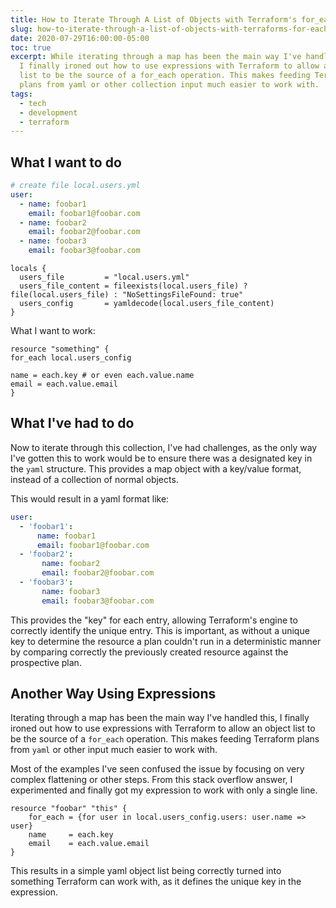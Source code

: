 ```yaml
---
title: How to Iterate Through A List of Objects with Terraform's for_each function
slug: how-to-iterate-through-a-list-of-objects-with-terraforms-for-each-function
date: 2020-07-29T16:00:00-05:00
toc: true
excerpt: While iterating through a map has been the main way I've handled this,
  I finally ironed out how to use expressions with Terraform to allow an object
  list to be the source of a for_each operation. This makes feeding Terraform
  plans from yaml or other collection input much easier to work with.
tags:
  - tech
  - development
  - terraform
---
```

## What I want to do

```yml
# create file local.users.yml
user:
  - name: foobar1
    email: foobar1@foobar.com
  - name: foobar2
    email: foobar2@foobar.com
  - name: foobar3
    email: foobar3@foobar.com
```

```hcl
locals {
  users_file         = "local.users.yml"
  users_file_content = fileexists(local.users_file) ? file(local.users_file) : "NoSettingsFileFound: true"
  users_config       = yamldecode(local.users_file_content)
}
```

What I want to work:

```hcl
resource "something" {
for_each local.users_config

name = each.key # or even each.value.name
email = each.value.email
}
```

## What I've had to do

Now to iterate through this collection, I've had challenges, as the only way I've gotten this to work would be to ensure there was a designated key in the `yaml` structure.
This provides a map object with a key/value format, instead of a collection of normal objects.

This would result in a yaml format like:

```yml
user:
  - 'foobar1':
      name: foobar1
      email: foobar1@foobar.com
  - 'foobar2':
       name: foobar2
       email: foobar2@foobar.com
  - 'foobar3':
       name: foobar3
       email: foobar3@foobar.com
```

This provides the "key" for each entry, allowing Terraform's engine to correctly identify the unique entry.
This is important, as without a unique key to determine the resource a plan couldn't run in a deterministic manner by comparing correctly the previously created resource against the prospective plan.

## Another Way Using Expressions

Iterating through a map has been the main way I've handled this, I finally ironed out how to use expressions with Terraform to allow an object list to be the source of a `for_each` operation.
This makes feeding Terraform plans from `yaml` or other input much easier to work with.

Most of the examples I've seen confused the issue by focusing on very complex flattening or other steps.
From this stack overflow answer, I experimented and finally got my expression to work with only a single line.

```hcl
resource "foobar" "this" {
    for_each = {for user in local.users_config.users: user.name => user}
    name     = each.key
    email    = each.value.email
}
```

This results in a simple yaml object list being correctly turned into something Terraform can work with, as it defines the unique key in the expression.